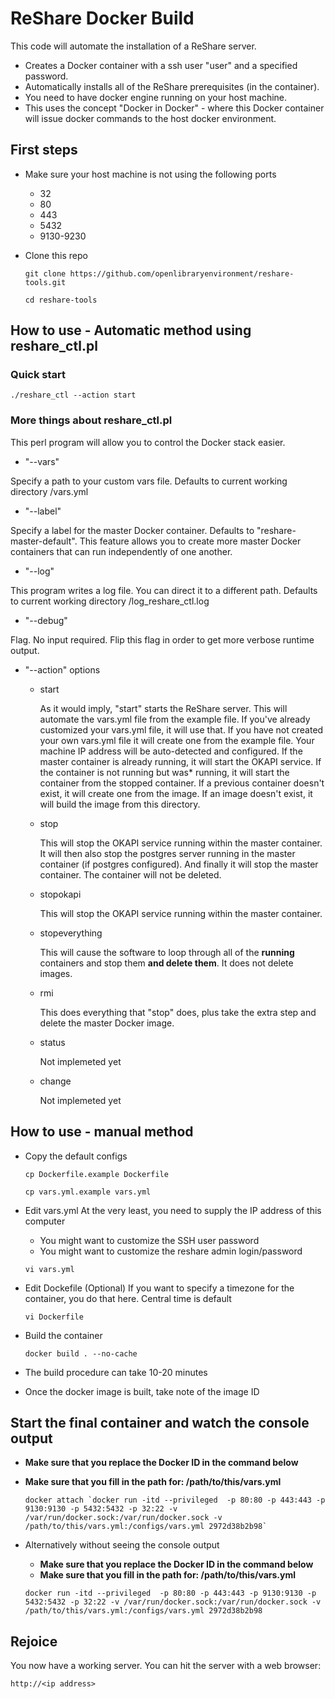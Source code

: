 # ReShare Docker Build

This code will automate the installation of a ReShare server.

- Creates a Docker container with a ssh user "user" and a specified password.
- Automatically installs all of the ReShare prerequisites (in the container).
- You need to have docker engine running on your host machine.
- This uses the concept "Docker in Docker" - where this Docker container will issue docker commands to the host docker environment.

## First steps

- Make sure your host machine is not using the following ports
  - 32
  - 80
  - 443
  - 5432
  - 9130-9230
- Clone this repo

  `git clone https://github.com/openlibraryenvironment/reshare-tools.git`

  `cd reshare-tools`
## How to use - Automatic method using reshare_ctl.pl

### Quick start

`./reshare_ctl --action start`

### More things about reshare_ctl.pl

This perl program will allow you to control the Docker stack easier.

- "--vars"

Specify a path to your custom vars file. Defaults to current working directory /vars.yml

- "--label"

Specify a label for the master Docker container. Defaults to "reshare-master-default". This feature allows you to create more master Docker containers that can run independently of one another.

- "--log"

This program writes a log file. You can direct it to a different path. Defaults to current working directory /log_reshare_ctl.log

- "--debug"

Flag. No input required. Flip this flag in order to get more verbose runtime output.

- "--action" options

  - start

    As it would imply, "start" starts the ReShare server. This will automate the vars.yml file from the example file. If you've already customized your vars.yml file, it will use that. If you have not created your own vars.yml file it will create one from the example file. Your machine IP address will be auto-detected and configured. If the master container is already running, it will start the OKAPI service. If the container is not running but was* running, it will start the container from the stopped container. If a previous container doesn't exist, it will create one from the image. If an image doesn't exist, it will build the image from this directory.

  - stop

    This will stop the OKAPI service running within the master container. It will then also stop the postgres server running in the master container (if postgres configured). And finally it will stop the master container. The container will not be deleted.

  - stopokapi

    This will stop the OKAPI service running within the master container.

  - stopeverything

    This will cause the software to loop through all of the **running** containers and stop them **and delete them**. It does not delete images.

  - rmi

    This does everything that "stop" does, plus take the extra step and delete the master Docker image.

  - status

    Not implemeted yet

  - change

    Not implemeted yet

## How to use - manual method

- Copy the default configs

  `cp Dockerfile.example Dockerfile`

  `cp vars.yml.example vars.yml`

- Edit vars.yml
At the very least, you need to supply the IP address of this computer
    - You might want to customize the SSH user password
    - You might want to customize the reshare admin login/password

  `vi vars.yml`

- Edit Dockefile (Optional)
  If you want to specify a timezone for the container, you do that here. Central time is default

  `vi Dockerfile`

- Build the container

  `docker build . --no-cache`

- The build procedure can take 10-20 minutes
- Once the docker image is built, take note of the image ID

## Start the final container and watch the console output
- **Make sure that you replace the Docker ID in the command below**
- **Make sure that you fill in the path for: /path/to/this/vars.yml**

  ``docker attach `docker run -itd --privileged  -p 80:80 -p 443:443 -p 9130:9130 -p 5432:5432 -p 32:22 -v /var/run/docker.sock:/var/run/docker.sock -v /path/to/this/vars.yml:/configs/vars.yml 2972d38b2b98` ``

- Alternatively without seeing the console output
    - **Make sure that you replace the Docker ID in the command below**
    - **Make sure that you fill in the path for: /path/to/this/vars.yml**

  `docker run -itd --privileged  -p 80:80 -p 443:443 -p 9130:9130 -p 5432:5432 -p 32:22 -v /var/run/docker.sock:/var/run/docker.sock -v /path/to/this/vars.yml:/configs/vars.yml 2972d38b2b98`

## Rejoice

You now have a working server. You can hit the server with a web browser:

  `http://<ip address>`
